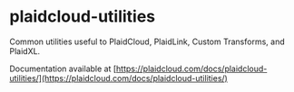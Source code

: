 # plaidcloud-utilities
Common utilities useful to PlaidCloud, PlaidLink, Custom Transforms, and PlaidXL.

Documentation available at [https://plaidcloud.com/docs/plaidcloud-utilities/](https://plaidcloud.com/docs/plaidcloud-utilities/)
